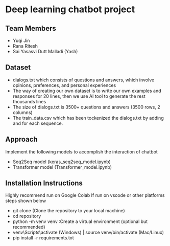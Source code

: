 # Deep learning chatbot project
## Team Members
* Yuqi Jin
* Rana Ritesh
* Sai Yasasvi Dutt Malladi (Yash)
## Dataset
* dialogs.txt which consists of questions and answers, which involve opinions, preferences, and personal experiences 
* The way of creating our own dataset is to write our own examples and responses for 20 lines, then we use AI tool to generate the rest thousands lines
* The size of dialogs.txt is 3500+ questions and answers (3500 rows, 2 columns)
* The train_data.csv which has been tockenized the dialogs.txt by adding <eos> and <sos> for each sequence. 
## Approach
Implement the following models to accomplish the interaction of chatbot
* Seq2Seq model (keras_seq2seq_model.ipynb)
* Transformer model (Transformer_model.ipynb)

## Installation Instructions
Highly recommend run on Google Colab
If run on vscode or other platforms steps shown below
* git clone (Clone the repository to your local machine)
* cd repository
* python -m venv venv :Create a virtual environment (optional but recommended)
* venv\Scripts\activate (Windows) | source venv/bin/activate (Mac/Linux)
* pip install -r requirements.txt





